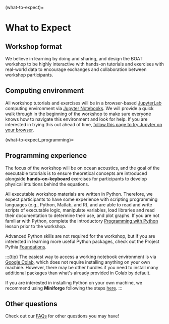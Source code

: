 (what-to-expect)=
# What to Expect 

## Workshop format

We believe in learning by doing and sharing, and design the BOAT workshop to be highly interactive with hands-on tutorials and exercises with real-world data to encourage exchanges and collaboration between workshop participants.


## Computing environment

All workshop tutorials and exercises will be in a browser-based [JupyterLab](https://jupyterlab.readthedocs.io/en/latest/) computing environment via [Jupyter Notebooks](https://jupyter-notebook.readthedocs.io/en/latest/). We will provide a quick walk through in the beginning of the workshop to make sure everyone knows how to navigate this environment and look for help. If you are interested in trying this out ahead of time, [follow this page to try Jupyter on your browser](https://docs.jupyter.org/en/latest/start/index.html).

<!-- If you are interested in installing Jupyter on your own machine, checkout this page -->


(what-to-expect_programming)=
## Programming experience

The focus of the workshop will be on ocean acoustics, and the goal of the executable tutorials is to ensure theoretical concepts are introduced alongside **hands-on-keyboard** exercises for participants to develop physical intuitions behind the equations. 

All executable workshop materials are written in Python. Therefore, we expect participants to have some experience with scripting programming languages (e.g., Python, Matlab, and R), and are able to read and write scripts of executable logic, manipulate variables, load libraries and read their documentation to determine their use, and plot graphs. If you are not familiar with Python, complete the introductory [Programming with Python](https://swcarpentry.github.io/python-novice-inflammation/) lesson prior to the workshop. 

Advanced Python skills are not required for the workshop, but if you are interested in learning more useful Python packages, check out the Project Pythia [Foundations](https://foundations.projectpythia.org/landing-page.html).

:::{tip}
The easiest way to access a working notebook environment is via [Google Colab](https://colab.google/), which does not require installing anything on your own machine. However, there may be other hurdles if you need to install many additional packages than what's already provided in Colab by default.

If you are interested in installing Python on your own machine, we recommend using **Miniforge** following the steps [here](https://carpentries.github.io/workshop-template/install_instructions/#python-1).
:::


## Other questions

Check out our [FAQs](#faq) for other questions you may have!
